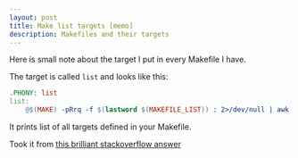 ```yaml
---
layout: post
title: Make list targets [memo]
description: Makefiles and their targets
---
```


Here is small note about the target I put in every Makefile I have.

The target is called `list` and looks like this:

```makefile
.PHONY: list
list:
    @$(MAKE) -pRrq -f $(lastword $(MAKEFILE_LIST)) : 2>/dev/null | awk -v RS= -F: '/^# File/,/^# Finished Make data base/ {if ($$1 !~ "^[#.]") {print $$1}}' | sort | egrep -v -e '^[^[:alnum:]]' -e '^$@$$'
```

It prints list of all targets defined in your Makefile.

Took it from [this brilliant stackoverflow answer](https://stackoverflow.com/a/26339924/1867518 "makefile list targets")
